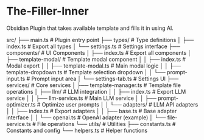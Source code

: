 # The-Filler-Inner
Obsidian Plugin that takes available template and fills it in using AI.

src/
├── main.ts                     # Plugin entry point
├── types/                      # Type definitions
│   ├── index.ts               # Export all types
│   └── settings.ts            # Settings interface
├── components/                 # UI Components
│   ├── index.ts               # Export all components
│   ├── template-modal/        # Template modal component
│   │   ├── index.ts          # Modal export
│   │   ├── template-modal.ts # Main modal logic
│   │   ├── template-dropdown.ts  # Template selection dropdown
│   │   └── prompt-input.ts   # Prompt input area
│   └── settings-tab.ts       # Settings UI
├── services/                  # Core services
│   ├── template-manager.ts   # Template file operations
│   ├── llm/                  # LLM integration
│   │   ├── index.ts         # Export LLM service
│   │   ├── llm-service.ts   # Main LLM service
│   │   ├── prompt-optimizer.ts  # Optimize user prompts
│   │   └── adapters/        # LLM API adapters
│   │       ├── index.ts     # Export adapters
│   │       ├── base.ts      # Base adapter interface
│   │       └── openai.ts    # OpenAI adapter (example)
│   └── file-service.ts      # File operations
└── utils/                    # Utilities
    ├── constants.ts         # Constants and config
    └── helpers.ts          # Helper functions